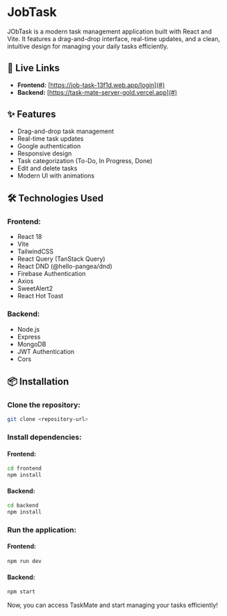 # JobTask
JObTask is a modern task management application built with React and Vite. It features a drag-and-drop interface, real-time updates, and a clean, intuitive design for managing your daily tasks efficiently.

## 🔗 Live Links
- **Frontend:** [https://job-task-13f1d.web.app/login](#)
- **Backend:** [https://task-mate-server-gold.vercel.app](#)

## ✨ Features
- Drag-and-drop task management
- Real-time task updates
- Google authentication
- Responsive design
- Task categorization (To-Do, In Progress, Done)
- Edit and delete tasks
- Modern UI with animations

## 🛠️ Technologies Used
### Frontend:
- React 18
- Vite
- TailwindCSS
- React Query (TanStack Query)
- React DND (@hello-pangea/dnd)
- Firebase Authentication
- Axios
- SweetAlert2
- React Hot Toast

### Backend:
- Node.js
- Express
- MongoDB
- JWT Authentication
- Cors

## 📦 Installation
### Clone the repository:
```bash
git clone <repository-url>
```
### Install dependencies:
#### Frontend:
```bash
cd frontend
npm install
```
#### Backend:
```bash
cd backend
npm install
```
### Run the application:
#### Frontend:
```bash
npm run dev
```
#### Backend:
```bash
npm start
```

Now, you can access TaskMate and start managing your tasks efficiently!

